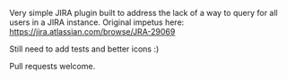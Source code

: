 Very simple JIRA plugin built to address the lack of a way to query for all users in a JIRA instance.  Original
impetus here: https://jira.atlassian.com/browse/JRA-29069

Still need to add tests and better icons :)

Pull requests welcome.
